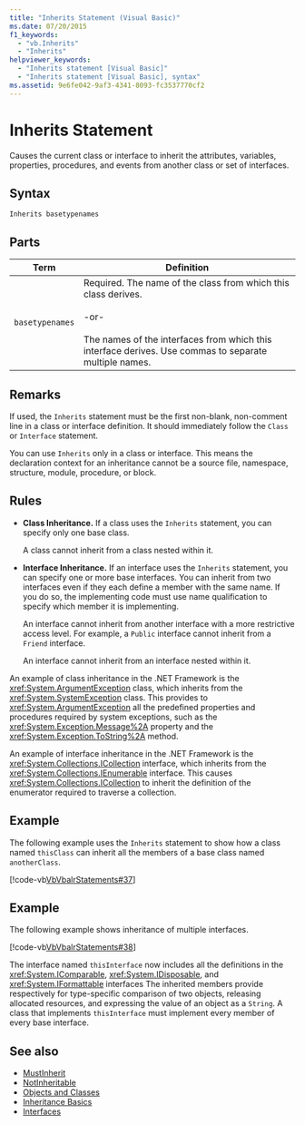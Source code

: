 ```yaml
---
title: "Inherits Statement (Visual Basic)"
ms.date: 07/20/2015
f1_keywords: 
  - "vb.Inherits"
  - "Inherits"
helpviewer_keywords: 
  - "Inherits statement [Visual Basic]"
  - "Inherits statement [Visual Basic], syntax"
ms.assetid: 9e6fe042-9af3-4341-8093-fc3537770cf2
---
```

# Inherits Statement
Causes the current class or interface to inherit the attributes, variables, properties, procedures, and events from another class or set of interfaces.  
  
## Syntax  
  
```  
Inherits basetypenames  
```  
  
## Parts  
  
|Term|Definition|  
|---|---|  
|`basetypenames`|Required. The name of the class from which this class derives.<br /><br /> -or-<br /><br /> The names of the interfaces from which this interface derives. Use commas to separate multiple names.|  
  
## Remarks  
 If used, the `Inherits` statement must be the first non-blank, non-comment line in a class or interface definition. It should immediately follow the `Class` or `Interface` statement.  
  
 You can use `Inherits` only in a class or interface. This means the declaration context for an inheritance cannot be a source file, namespace, structure, module, procedure, or block.  
  
## Rules  
  
-   **Class Inheritance.** If a class uses the `Inherits` statement, you can specify only one base class.  
  
     A class cannot inherit from a class nested within it.  
  
-   **Interface Inheritance.** If an interface uses the `Inherits` statement, you can specify one or more base interfaces. You can inherit from two interfaces even if they each define a member with the same name. If you do so, the implementing code must use name qualification to specify which member it is implementing.  
  
     An interface cannot inherit from another interface with a more restrictive access level. For example, a `Public` interface cannot inherit from a `Friend` interface.  
  
     An interface cannot inherit from an interface nested within it.  
  
 An example of class inheritance in the .NET Framework is the <xref:System.ArgumentException> class, which inherits from the <xref:System.SystemException> class. This provides to <xref:System.ArgumentException> all the predefined properties and procedures required by system exceptions, such as the <xref:System.Exception.Message%2A> property and the <xref:System.Exception.ToString%2A> method.  
  
 An example of interface inheritance in the .NET Framework is the <xref:System.Collections.ICollection> interface, which inherits from the <xref:System.Collections.IEnumerable> interface. This causes <xref:System.Collections.ICollection> to inherit the definition of the enumerator required to traverse a collection.  
  
## Example  
 The following example uses the `Inherits` statement to show how a class named `thisClass` can inherit all the members of a base class named `anotherClass`.  
  
 [!code-vb[VbVbalrStatements#37](~/samples/snippets/visualbasic/VS_Snippets_VBCSharp/VbVbalrStatements/VB/Class1.vb#37)]  
  
## Example  
 The following example shows inheritance of multiple interfaces.  
  
 [!code-vb[VbVbalrStatements#38](~/samples/snippets/visualbasic/VS_Snippets_VBCSharp/VbVbalrStatements/VB/Class1.vb#38)]  
  
 The interface named `thisInterface` now includes all the definitions in the <xref:System.IComparable>, <xref:System.IDisposable>, and <xref:System.IFormattable> interfaces The inherited members provide respectively for type-specific comparison of two objects, releasing allocated resources, and expressing the value of an object as a `String`. A class that implements `thisInterface` must implement every member of every base interface.  
  
## See also
- [MustInherit](../../../visual-basic/language-reference/modifiers/mustinherit.md)
- [NotInheritable](../../../visual-basic/language-reference/modifiers/notinheritable.md)
- [Objects and Classes](../../../visual-basic/programming-guide/language-features/objects-and-classes/index.md)
- [Inheritance Basics](../../../visual-basic/programming-guide/language-features/objects-and-classes/inheritance-basics.md)
- [Interfaces](../../../visual-basic/programming-guide/language-features/interfaces/index.md)
